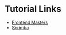 # Tutorial Links

* [Frontend Masters](https://tailwind-workshop.vercel.app/introduction)
* [Scrimba](https://www.youtube.com/watch?v=4wGmylafgM4)